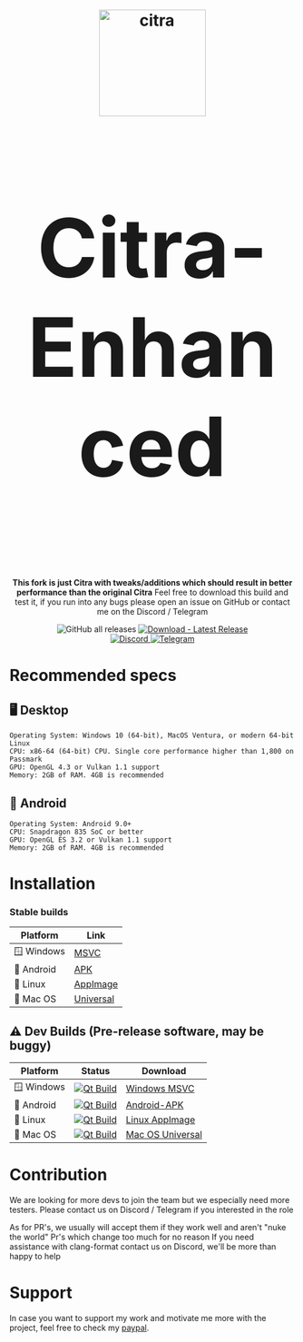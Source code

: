 <h1 align="center">
  <img src="https://github.com/mandarin3ds/citra/blob/2fb4b5e4f3f3c7bcb06c1eac97181f845fe72b57/branding/Citra-Enhanced-256.png" alt="citra" width="188"/>
</p>
<p align="center" style="font-size:144px;">
  <strong>Citra-Enhanced</strong>
</h1>

<p align="center">
  <strong>This fork is just Citra with tweaks/additions which should result in better performance than the original Citra</strong>
  </strong>Feel free to download this build and test it, if you run into any bugs please open an issue on GitHub or contact me on the Discord / Telegram</strong>
</p>

<p align="center">
  <img src="https://img.shields.io/github/downloads/mandarin3ds/citra/total" alt="GitHub all releases"/>
  <a href="https://github.com/mandarin3ds/citra/releases/latest">
    <img src="https://img.shields.io/badge/Download-Latest_Release-2ea44f?logo=github&logoColor=white" alt="Download - Latest Release"/>
  </a>
  <br>
  <a href="https://discord.gg/8xjMHWEuf6">
    <img src="https://dcbadge.limes.pink/api/server/8xjMHWEuf6" alt="Discord"/>
  </a>
  <a href="https://t.me/+lTkg6yC6pQAxNzM0">
    <img src="https://patrolavia.github.io/telegram-badge/chat.png" alt="Telegram"/>
  </a>
</p>

# Recommended specs

## 🖥️ Desktop

```
Operating System: Windows 10 (64-bit), MacOS Ventura, or modern 64-bit Linux
CPU: x86-64 (64-bit) CPU. Single core performance higher than 1,800 on Passmark
GPU: OpenGL 4.3 or Vulkan 1.1 support
Memory: 2GB of RAM. 4GB is recommended
```

## 📱 Android

```
Operating System: Android 9.0+
CPU: Snapdragon 835 SoC or better
GPU: OpenGL ES 3.2 or Vulkan 1.1 support
Memory: 2GB of RAM. 4GB is recommended
```

# Installation

### Stable builds

|Platform|Link|
|--------|--------|
| 🪟 Windows|[MSVC](https://github.com/mandarin3ds/citra/releases/latest/download/windows-msvc.zip)|
| 📱 Android|[APK](https://github.com/mandarin3ds/citra/releases/latest/download/Android-APK.zip)|
| 🐧 Linux|[AppImage](https://github.com/mandarin3ds/citra/releases/latest/download/linux-appimage.zip)|
| 🍎 Mac OS|[Universal](https://github.com/mandarin3ds/citra/releases/latest/download/macos-universal.zip)|

## ⚠️ Dev Builds (Pre-release software, may be buggy)

|Platform|Status|Download|
|--------|------------|--------|
| 🪟 Windows|[![Qt Build](https://github.com/mandarin3ds/citra/actions/workflows/build.yml/badge.svg)](https://github.com/mandarin3ds/citra/actions/workflows/Qt_Build.yml)|[Windows MSVC](https://nightly.link/mandarin3ds/citra/workflows/build/master/windows-msvc.zip)|
| 📱 Android|[![Qt Build](https://github.com/mandarin3ds/citra/actions/workflows/build.yml/badge.svg)](https://github.com/mandarin3ds/citra/actions/workflows/Qt_Build.yml)|[Android-APK](https://nightly.link/mandarin3ds/citra/workflows/build/master/Android-APK.zip)|
| 🐧 Linux|[![Qt Build](https://github.com/mandarin3ds/citra/actions/workflows/build.yml/badge.svg)](https://github.com/mandarin3ds/citra/actions/workflows/Qt_Build.yml)|[Linux AppImage](https://nightly.link/mandarin3ds/citra/workflows/build/master/linux-appimage.zip)|
| 🍎 Mac OS|[![Qt Build](https://github.com/mandarin3ds/citra/actions/workflows/build.yml/badge.svg)](https://github.com/mandarin3ds/citra/actions/workflows/Qt_Build.yml)|[Mac OS Universal](https://nightly.link/mandarin3ds/citra/workflows/build/master/macos-universal.zip)|

# Contribution

We are looking for more devs to join the team but we especially need more testers. Please contact us on Discord / Telegram if you interested in the role

As for PR's, we usually will accept them if they work well and aren't "nuke the world" Pr's which change too much for no reason
If you need assistance with clang-format contact us on Discord, we'll be more than happy to help

# Support

In case you want to support my work and motivate me more with the project, feel free to check my [paypal](https://paypal.me/TLOZP).
